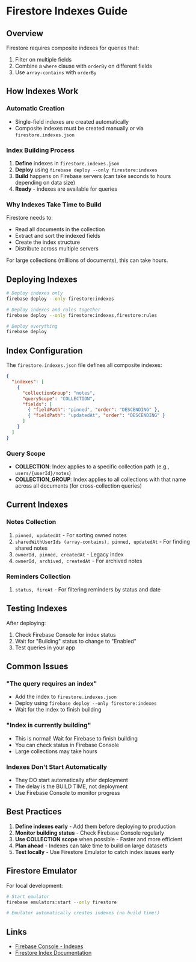 # Firestore Indexes Guide

## Overview

Firestore requires composite indexes for queries that:
1. Filter on multiple fields
2. Combine a `where` clause with `orderBy` on different fields
3. Use `array-contains` with `orderBy`

## How Indexes Work

### Automatic Creation
- Single-field indexes are created automatically
- Composite indexes must be created manually or via `firestore.indexes.json`

### Index Building Process
1. **Define** indexes in `firestore.indexes.json`
2. **Deploy** using `firebase deploy --only firestore:indexes`
3. **Build** happens on Firebase servers (can take seconds to hours depending on data size)
4. **Ready** - indexes are available for queries

### Why Indexes Take Time to Build

Firestore needs to:
- Read all documents in the collection
- Extract and sort the indexed fields
- Create the index structure
- Distribute across multiple servers

For large collections (millions of documents), this can take hours.

## Deploying Indexes

```bash
# Deploy indexes only
firebase deploy --only firestore:indexes

# Deploy indexes and rules together
firebase deploy --only firestore:indexes,firestore:rules

# Deploy everything
firebase deploy
```

## Index Configuration

The `firestore.indexes.json` file defines all composite indexes:

```json
{
  "indexes": [
    {
      "collectionGroup": "notes",
      "queryScope": "COLLECTION",
      "fields": [
        { "fieldPath": "pinned", "order": "DESCENDING" },
        { "fieldPath": "updatedAt", "order": "DESCENDING" }
      ]
    }
  ]
}
```

### Query Scope

- **COLLECTION**: Index applies to a specific collection path (e.g., `users/{userId}/notes`)
- **COLLECTION_GROUP**: Index applies to all collections with that name across all documents (for cross-collection queries)

## Current Indexes

### Notes Collection
1. `pinned, updatedAt` - For sorting owned notes
2. `sharedWithUserIds (array-contains), pinned, updatedAt` - For finding shared notes
3. `ownerId, pinned, createdAt` - Legacy index
4. `ownerId, archived, createdAt` - For archived notes

### Reminders Collection
1. `status, fireAt` - For filtering reminders by status and date

## Testing Indexes

After deploying:
1. Check Firebase Console for index status
2. Wait for "Building" status to change to "Enabled"
3. Test queries in your app

## Common Issues

### "The query requires an index"
- Add the index to `firestore.indexes.json`
- Deploy using `firebase deploy --only firestore:indexes`
- Wait for the index to finish building

### "Index is currently building"
- This is normal! Wait for Firebase to finish building
- You can check status in Firebase Console
- Large collections may take hours

### Indexes Don't Start Automatically
- They DO start automatically after deployment
- The delay is the BUILD TIME, not deployment
- Use Firebase Console to monitor progress

## Best Practices

1. **Define indexes early** - Add them before deploying to production
2. **Monitor building status** - Check Firebase Console regularly
3. **Use COLLECTION scope** when possible - Faster and more efficient
4. **Plan ahead** - Indexes can take time to build on large datasets
5. **Test locally** - Use Firestore Emulator to catch index issues early

## Firestore Emulator

For local development:

```bash
# Start emulator
firebase emulators:start --only firestore

# Emulator automatically creates indexes (no build time!)
```

## Links

- [Firebase Console - Indexes](https://console.firebase.google.com/project/alnexsuite/firestore/indexes)
- [Firestore Index Documentation](https://firebase.google.com/docs/firestore/query-data/indexing)

